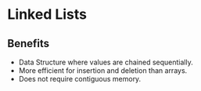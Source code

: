 # Linked Lists

## Benefits

- Data Structure where values are chained sequentially.
- More efficient for insertion and deletion than arrays.
- Does not require contiguous memory.
